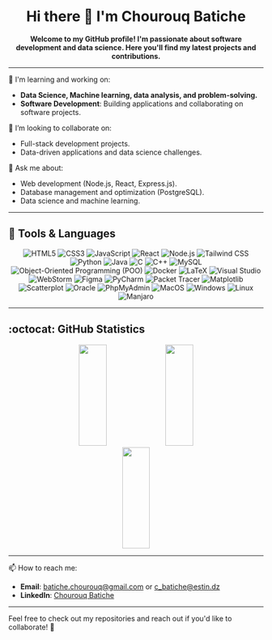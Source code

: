 <div align="center">
  <h1>Hi there 👋 I'm Chourouq Batiche</h1>
  <p><b>Welcome to my GitHub profile! I'm passionate about software development and data science. Here you'll find my latest projects and contributions.</b></p>
</div>

---

🌱 I'm learning and working on:
- **Data Science, Machine learning, data analysis, and problem-solving.**
- **Software Development**: Building applications and collaborating on software projects.


👯 I’m looking to collaborate on:
- Full-stack development projects.
- Data-driven applications and data science challenges.

💬 Ask me about:
- Web development (Node.js, React, Express.js).
- Database management and optimization (PostgreSQL).
- Data science and machine learning.
  
---

## 🚀 Tools & Languages

<div align="center">
  <!-- Programming Languages -->
  <img src="https://img.shields.io/badge/HTML5-%23E34F26.svg?style=for-the-badge&logo=html5&logoColor=white" alt="HTML5" />
  <img src="https://img.shields.io/badge/CSS3-%231572B6.svg?style=for-the-badge&logo=css3&logoColor=white" alt="CSS3" />
  <img src="https://img.shields.io/badge/JavaScript-%23F7DF1E.svg?style=for-the-badge&logo=javascript&logoColor=black" alt="JavaScript" />
  <img src="https://img.shields.io/badge/React-%2361DAFB.svg?style=for-the-badge&logo=react&logoColor=black" alt="React" />
  <img src="https://img.shields.io/badge/Node.js-%2343853D.svg?style=for-the-badge&logo=node.js&logoColor=white" alt="Node.js" />
  <img src="https://img.shields.io/badge/Tailwind%20CSS-%2338B2AC.svg?style=for-the-badge&logo=tailwind-css&logoColor=white" alt="Tailwind CSS" />
  <img src="https://img.shields.io/badge/Python-%233776AB.svg?style=for-the-badge&logo=python&logoColor=white" alt="Python" />
  <img src="https://img.shields.io/badge/Java-%23ED8B00.svg?style=for-the-badge&logo=java&logoColor=white" alt="Java" />
  <img src="https://img.shields.io/badge/C-%2300599C.svg?style=for-the-badge&logo=c&logoColor=white" alt="C" />
  <img src="https://img.shields.io/badge/C%2B%2B-%2300599C.svg?style=for-the-badge&logo=c%2B%2B&logoColor=white" alt="C++" />
  <img src="https://img.shields.io/badge/MySQL-%2300f.svg?style=for-the-badge&logo=mysql&logoColor=white" alt="MySQL" />
  <img src="https://img.shields.io/badge/POO-%23000000.svg?style=for-the-badge" alt="Object-Oriented Programming (POO)" />

  <!-- Tools -->
  <img src="https://img.shields.io/badge/Docker-%232496ED.svg?style=for-the-badge&logo=docker&logoColor=white" alt="Docker" />
  <img src="https://img.shields.io/badge/LaTeX-%23008080.svg?style=for-the-badge&logo=latex&logoColor=white" alt="LaTeX" />
  <img src="https://img.shields.io/badge/Visual%20Studio-%235C2D91.svg?style=for-the-badge&logo=visual-studio&logoColor=white" alt="Visual Studio" />
  <img src="https://img.shields.io/badge/WebStorm-%23000000.svg?style=for-the-badge&logo=webstorm&logoColor=white" alt="WebStorm" />
  <img src="https://img.shields.io/badge/Figma-%23F24E1E.svg?style=for-the-badge&logo=figma&logoColor=white" alt="Figma" />
  <img src="https://img.shields.io/badge/PyCharm-%23000000.svg?style=for-the-badge&logo=pycharm&logoColor=white" alt="PyCharm" />
  <img src="https://img.shields.io/badge/PacketTracer-%23000000.svg?style=for-the-badge" alt="Packet Tracer" />
  <img src="https://img.shields.io/badge/Matplotlib-%23000000.svg?style=for-the-badge" alt="Matplotlib" />
  <img src="https://img.shields.io/badge/Scatterplot-%23000000.svg?style=for-the-badge" alt="Scatterplot" />
  <img src="https://img.shields.io/badge/Oracle-%23F00000.svg?style=for-the-badge&logo=oracle&logoColor=white" alt="Oracle" />
  <img src="https://img.shields.io/badge/PhpMyAdmin-%2300758C.svg?style=for-the-badge" alt="PhpMyAdmin" />

  <!-- Operating Systems -->
  <img src="https://img.shields.io/badge/MacOS-%23000000.svg?style=for-the-badge&logo=apple&logoColor=white" alt="MacOS" />
  <img src="https://img.shields.io/badge/Windows-%230078D6.svg?style=for-the-badge&logo=windows&logoColor=white" alt="Windows" />
  <img src="https://img.shields.io/badge/Linux-%23FCC624.svg?style=for-the-badge&logo=linux&logoColor=black" alt="Linux" />
  <img src="https://img.shields.io/badge/Manjaro-%2335BF5C.svg?style=for-the-badge&logo=manjaro&logoColor=white" alt="Manjaro" />
</div>

---
## :octocat: GitHub Statistics

<div align="center">
  <!-- Top Languages -->
  <img src="https://github-readme-stats.vercel.app/api/top-langs?username=Chourouq&layout=compact&theme=radical&hide_border=false" width="33%" height="200" />
  <!-- GitHub Stats -->
  <img src="https://github-readme-stats.vercel.app/api?username=Chourouq&show_icons=true&theme=radical&hide_border=false" width="33%" height="200" />
  <!-- GitHub Streak -->
  <img src="https://github-readme-streak-stats.herokuapp.com/?user=Chourouq&theme=radical&hide_border=false" width="33%" height="200" />
</div>


---


📫 How to reach me:
- **Email**: [batiche.chourouq@gmail.com](mailto:batiche.chourouq@gmail.com) or [c_batiche@estin.dz](mailto:c_batiche@estin.dz)
- **LinkedIn**: [Chourouq Batiche](https://www.linkedin.com/in/chourouq-batiche-bb8a2a334/)

---

Feel free to check out my repositories and reach out if you'd like to collaborate! 🚀
